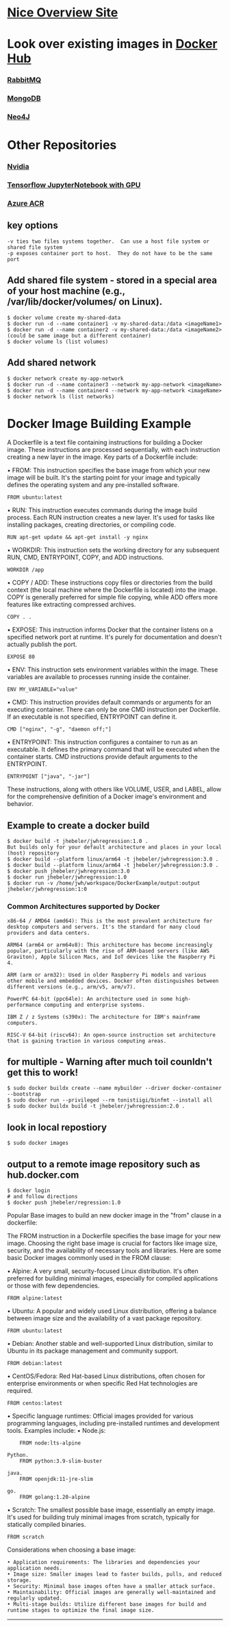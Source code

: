 # [Nice Overview Site](https://dockerlabs.collabnix.com/docker/cheatsheet/)

# Look over existing images in [Docker Hub](https://hub.docker.com/search?categories=Networking&categories=Message+queues) 
### [RabbitMQ](https://hub.docker.com/_/rabbitmq)
### [MongoDB](https://hub.docker.com/r/mongodb/mongodb-community-server)
### [Neo4J](https://hub.docker.com/_/neo4j)

# Other Repositories
### [Nvidia](https://catalog.ngc.nvidia.com/containers?filters=&orderBy=weightPopularDESC&query=&page=&pageSize=)
### [Tensorflow JupyterNotebook with GPU](https://docs.nvidia.com/deeplearning/frameworks/tensorflow-release-notes/running.html)
### [Azure ACR](https://azure.microsoft.com/en-us/products/container-registry)

## key options
    -v ties two files systems together.  Can use a host file system or shared file system
    -p exposes container port to host.  They do not have to be the same port

## Add shared file system - stored in a special area of your host machine (e.g., /var/lib/docker/volumes/ on Linux).
    $ docker volume create my-shared-data
    $ docker run -d --name container1 -v my-shared-data:/data <imageName1>
    $ docker run -d --name container2 -v my-shared-data:/data <imageName2> (could be same image but a different container)
    $ docker volume ls (list volumes)

## Add shared network
    $ docker network create my-app-network
    $ docker run -d --name container3 --network my-app-network <imageName>
    $ docker run -d --name container4 --network my-app-network <imageName>
    $ docker network ls (list networks)

# Docker Image Building Example
A Dockerfile is a text file containing instructions for building a Docker image. These instructions are processed sequentially, with each instruction creating a new layer in the image. Key parts of a Dockerfile include: 

• FROM: This instruction specifies the base image from which your new image will be built. It's the starting point for your image and typically defines the operating system and any pre-installed software. 

    FROM ubuntu:latest

• RUN: This instruction executes commands during the image build process. Each RUN instruction creates a new layer. It's used for tasks like installing packages, creating directories, or compiling code. 

    RUN apt-get update && apt-get install -y nginx

• WORKDIR: This instruction sets the working directory for any subsequent RUN, CMD, ENTRYPOINT, COPY, and ADD instructions. 

    WORKDIR /app

• COPY / ADD: These instructions copy files or directories from the build context (the local machine where the Dockerfile is located) into the image. COPY is generally preferred for simple file copying, while ADD offers more features like extracting compressed archives. 

    COPY . .

• EXPOSE: This instruction informs Docker that the container listens on a specified network port at runtime. It's purely for documentation and doesn't actually publish the port. 

    EXPOSE 80

• ENV: This instruction sets environment variables within the image. These variables are available to processes running inside the container. 

    ENV MY_VARIABLE="value"

• CMD: This instruction provides default commands or arguments for an executing container. There can only be one CMD instruction per Dockerfile. If an executable is not specified, ENTRYPOINT can define it. 

    CMD ["nginx", "-g", "daemon off;"]

• ENTRYPOINT: This instruction configures a container to run as an executable. It defines the primary command that will be executed when the container starts. CMD instructions provide default arguments to the ENTRYPOINT. 

    ENTRYPOINT ["java", "-jar"]

These instructions, along with others like VOLUME, USER, and LABEL, allow for the comprehensive definition of a Docker image's environment and behavior. 


## Example to create a docker build 

    $ docker build -t jhebeler/jwhregression:1.0 .
    But builds only for your default architecture and places in your local (host) repository 
    $ docker build --platform linux/arm64 -t jhebeler/jwhregression:3.0 . 
    $ docker build --platform linux/arm64 -t jhebeler/jwhregression:3.0 . 
    $ docker push jhebeler/jwhregression:3.0 
    $ docker run jhebeler/jwhregression:1.0 
    $ docker run -v /home/jwh/workspace/DockerExample/output:output jhebeler/jwhregression:1:0
### Common Architectures supported by Docker
    x86-64 / AMD64 (amd64): This is the most prevalent architecture for desktop computers and servers. It's the standard for many cloud providers and data centers.

    ARM64 (arm64 or arm64v8): This architecture has become increasingly popular, particularly with the rise of ARM-based servers (like AWS Graviton), Apple Silicon Macs, and IoT devices like the Raspberry Pi 4.

    ARM (arm or arm32): Used in older Raspberry Pi models and various other mobile and embedded devices. Docker often distinguishes between different versions (e.g., arm/v5, arm/v7).

    PowerPC 64-bit (ppc64le): An architecture used in some high-performance computing and enterprise systems.

    IBM Z / z Systems (s390x): The architecture for IBM's mainframe computers.

    RISC-V 64-bit (riscv64): An open-source instruction set architecture that is gaining traction in various computing areas.

## for multiple -  Warning after much toil counldn't get this to work!
    $ sudo docker buildx create --name mybuilder --driver docker-container --bootstrap
    $ sudo docker run --privileged --rm tonistiigi/binfmt --install all
    $ sudo docker buildx build -t jhebeler/jwhregression:2.0 .

## look in local repostiory
    $ sudo docker images

## output to a remote image repository such as hub.docker.com 
    $ docker login 
    # and follow directions 
    $ docker push jhebeler/regression:1.0


Popular Base images to build an new docker image in the "from" clause in a dockerfile:

The FROM instruction in a Dockerfile specifies the base image for your new image. Choosing the right base image is crucial for factors like image size, security, and the availability of necessary tools and libraries. 
Here are some basic Docker images commonly used in the FROM clause: 

• Alpine: A very small, security-focused Linux distribution. It's often preferred for building minimal images, especially for compiled applications or those with few dependencies. 

    FROM alpine:latest

• Ubuntu: A popular and widely used Linux distribution, offering a balance between image size and the availability of a vast package repository. 

    FROM ubuntu:latest

• Debian: Another stable and well-supported Linux distribution, similar to Ubuntu in its package management and community support. 

    FROM debian:latest

• CentOS/Fedora: Red Hat-based Linux distributions, often chosen for enterprise environments or when specific Red Hat technologies are required. 

    FROM centos:latest

• Specific language runtimes: Official images provided for various programming languages, including pre-installed runtimes and development tools. Examples include: 
	• Node.js: 

        FROM node:lts-alpine

    Python. 
        FROM python:3.9-slim-buster

    java. 
        FROM openjdk:11-jre-slim

    go. 
        FROM golang:1.20-alpine

• Scratch: The smallest possible base image, essentially an empty image. It's used for building truly minimal images from scratch, typically for statically compiled binaries. 

    FROM scratch

Considerations when choosing a base image: 

    • Application requirements: The libraries and dependencies your application needs. 
    • Image size: Smaller images lead to faster builds, pulls, and reduced storage. 
    • Security: Minimal base images often have a smaller attack surface. 
    • Maintainability: Official images are generally well-maintained and regularly updated. 
    • Multi-stage builds: Utilize different base images for build and runtime stages to optimize the final image size. 


---
